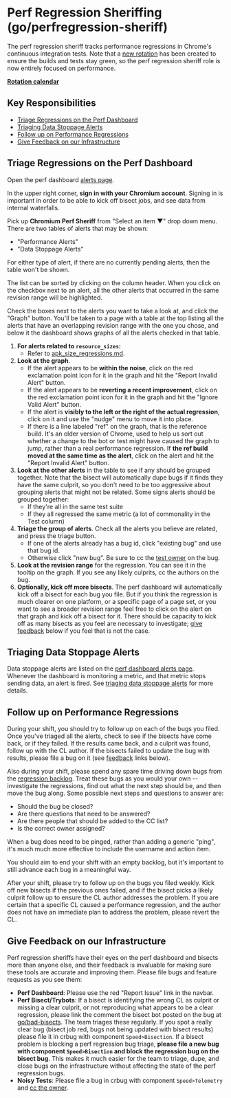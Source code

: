 # Perf Regression Sheriffing (go/perfregression-sheriff)

The perf regression sheriff tracks performance regressions in Chrome's
continuous integration tests. Note that a [new rotation](perf_bot_sheriffing.md)
has been created to ensure the builds and tests stay green, so the perf
regression sheriff role is now entirely focused on performance.

**[Rotation calendar](https://calendar.google.com/calendar/embed?src=google.com_2fpmo740pd1unrui9d7cgpbg2k%40group.calendar.google.com)**

## Key Responsibilities

 * [Triage Regressions on the Perf Dashboard](#Triage-Regressions-on-the-Perf-Dashboard)
 * [Triaging Data Stoppage Alerts](#Triaging-Data-Stoppage-Alerts)
 * [Follow up on Performance Regressions](#Follow-up-on-Performance-Regressions)
 * [Give Feedback on our Infrastructure](#Give-Feedback-on-our-Infrastructure)

## Triage Regressions on the Perf Dashboard

Open the perf dashboard [alerts page](https://chromeperf.appspot.com/alerts).

In the upper right corner, **sign in with your Chromium account**. Signing in is
important in order to be able to kick off bisect jobs, and see data from
internal waterfalls.

Pick up **Chromium Perf Sheriff** from "Select an item ▼" drop down menu. There
are two tables of alerts that may be shown:

 * "Performance Alerts"
 * "Data Stoppage Alerts"

For either type of alert, if there are no currently pending alerts, then the
table won't be shown.

The list can be sorted by clicking on the column header. When you click on the
checkbox next to an alert, all the other alerts that occurred in the same
revision range will be highlighted.

Check the boxes next to the alerts you want to take a look at, and click the
"Graph" button. You'll be taken to a page with a table at the top listing all
the alerts that have an overlapping revision range with the one you chose, and
below it the dashboard shows graphs of all the alerts checked in that table.

1. **For alerts related to `resource_sizes`:**
    * Refer to [apk_size_regressions.md](apk_size_regressions.md).
2. **Look at the graph**.
    * If the alert appears to be **within the noise**, click on the red
      exclamation point icon for it in the graph and hit the "Report Invalid
      Alert" button.
    * If the alert appears to be **reverting a recent improvement**, click on
      the red exclamation point icon for it in the graph and hit the "Ignore
      Valid Alert" button.
    * If the alert is **visibly to the left or the right of the
      actual regression**, click on it and use the "nudge" menu to move it into
      place.
    * If there is a line labeled "ref" on the graph, that is the reference build.
      It's an older version of Chrome, used to help us sort out whether a change
      to the bot or test might have caused the graph to jump, rather than a real
      performance regression. If **the ref build moved at the same time as the
      alert**, click on the alert and hit the "Report Invalid Alert" button.
3. **Look at the other alerts** in the table to see if any should be grouped together.
   Note that the bisect will automatically dupe bugs if it finds they have the
   same culprit, so you don't need to be too aggressive about grouping alerts
   that might not be related. Some signs alerts should be grouped together:
    * If they're all in the same test suite
    * If they all regressed the same metric (a lot of commonality in the Test
      column)
4. **Triage the group of alerts**. Check all the alerts you believe are related,
  and press the triage button.
    * If one of the alerts already has a bug id, click "existing bug" and use
      that bug id.
    * Otherwise click "new bug". Be sure to cc the
      [test owner](http://go/perf-owners) on the bug.
5. **Look at the revision range** for the regression. You can see it in the
   tooltip on the graph. If you see any likely culprits, cc the authors on the
   bug.
6. **Optionally, kick off more bisects**. The perf dashboard will automatically
   kick off a bisect for each bug you file. But if you think the regression is
   much clearer on one platform, or a specific page of a page set, or you want
   to see a broader revision range feel free to click on the alert on that graph
   and kick off a bisect for it. There should be capacity to kick off as many
   bisects as you feel are necessary to investigate; [give feedback](#feedback)
   below if you feel that is not the case.

## Triaging Data Stoppage Alerts

Data stoppage alerts are listed on the
[perf dashboard alerts page](https://chromeperf.appspot.com/alerts). Whenever
the dashboard is monitoring a metric, and that metric stops sending data, an
alert is fired. See
[triaging data stoppage alerts](triaging_data_stoppage_alerts.md) for more
details.

## Follow up on Performance Regressions

During your shift, you should try to follow up on each of the bugs you filed.
Once you've triaged all the alerts, check to see if the bisects have come back,
or if they failed. If the results came back, and a culprit was found, follow up
with the CL author. If the bisects failed to update the bug with results, please
file a bug on it (see [feedback](#feedback) links below).

Also during your shift, please spend any spare time driving down bugs from the
[regression backlog](http://go/triage-backlog). Treat these bugs as you would
your own -- investigate the regressions, find out what the next step should be,
and then move the bug along. Some possible next steps and questions to answer
are:

*   Should the bug be closed?
*   Are there questions that need to be answered?
*   Are there people that should be added to the CC list?
*   Is the correct owner assigned?

When a bug does need to be pinged, rather than adding a generic "ping", it's
much much more effective to include the username and action item.

You should aim to end your shift with an empty backlog, but it's important to
still advance each bug in a meaningful way.

After your shift, please try to follow up on the bugs you filed weekly. Kick off
new bisects if the previous ones failed, and if the bisect picks a likely
culprit follow up to ensure the CL author addresses the problem. If you are
certain that a specific CL caused a performance regression, and the author does
not have an immediate plan to address the problem, please revert the CL.

## Give Feedback on our Infrastructure

Perf regression sheriffs have their eyes on the perf dashboard and bisects
more than anyone else, and their feedback is invaluable for making sure these
tools are accurate and improving them. Please file bugs and feature requests
as you see them:

* **Perf Dashboard**: Please use the red "Report Issue" link in the navbar.
* **Perf Bisect/Trybots**: If a bisect is identifying the wrong CL as culprit
  or missing a clear culprit, or not reproducing what appears to be a clear
  regression, please link the comment the bisect bot posted on the bug at
  [go/bad-bisects](https://docs.google.com/spreadsheets/d/13PYIlRGE8eZzsrSocA3SR2LEHdzc8n9ORUoOE2vtO6I/edit#gid=0).
  The team triages these regularly. If you spot a really clear bug (bisect
  job red, bugs not being updated with bisect results) please file it in
  crbug with component `Speed>Bisection`. If a bisect problem is blocking a
  perf regression bug triage, **please file a new bug with component
  `Speed>Bisection` and block the regression bug on the bisect bug**. This
  makes it much easier for the team to triage, dupe, and close bugs on the
  infrastructure without affecting the state of the perf regression bugs.
* **Noisy Tests**: Please file a bug in crbug with component `Speed>Telemetry`
  and [cc the owner](http://go/perf-owners).
